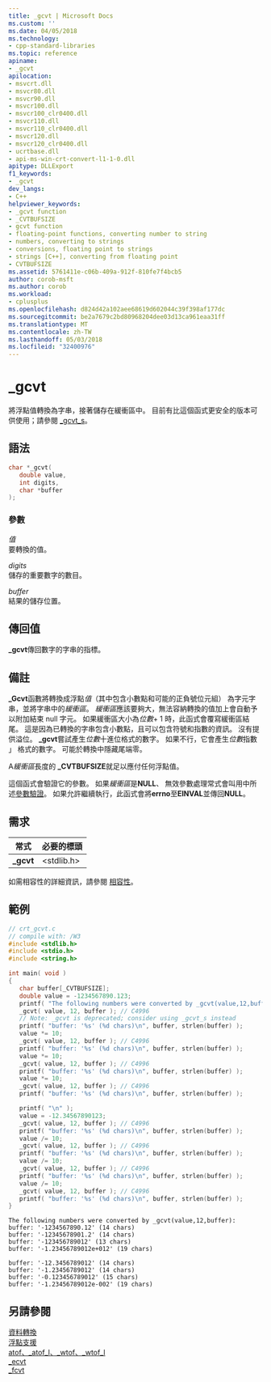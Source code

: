 ```yaml
---
title: _gcvt | Microsoft Docs
ms.custom: ''
ms.date: 04/05/2018
ms.technology:
- cpp-standard-libraries
ms.topic: reference
apiname:
- _gcvt
apilocation:
- msvcrt.dll
- msvcr80.dll
- msvcr90.dll
- msvcr100.dll
- msvcr100_clr0400.dll
- msvcr110.dll
- msvcr110_clr0400.dll
- msvcr120.dll
- msvcr120_clr0400.dll
- ucrtbase.dll
- api-ms-win-crt-convert-l1-1-0.dll
apitype: DLLExport
f1_keywords:
- _gcvt
dev_langs:
- C++
helpviewer_keywords:
- _gcvt function
- _CVTBUFSIZE
- gcvt function
- floating-point functions, converting number to string
- numbers, converting to strings
- conversions, floating point to strings
- strings [C++], converting from floating point
- CVTBUFSIZE
ms.assetid: 5761411e-c06b-409a-912f-810fe7f4bcb5
author: corob-msft
ms.author: corob
ms.workload:
- cplusplus
ms.openlocfilehash: d824d42a102aee68619d602044c39f398af177dc
ms.sourcegitcommit: be2a7679c2bd80968204dee03d13ca961eaa31ff
ms.translationtype: MT
ms.contentlocale: zh-TW
ms.lasthandoff: 05/03/2018
ms.locfileid: "32400976"
---
```

# <a name="gcvt"></a>_gcvt

將浮點值轉換為字串，接著儲存在緩衝區中。 目前有比這個函式更安全的版本可供使用；請參閱 [_gcvt_s](gcvt-s.md)。

## <a name="syntax"></a>語法

```C
char *_gcvt(
   double value,
   int digits,
   char *buffer
);
```

### <a name="parameters"></a>參數

*值*<br/>
要轉換的值。

*digits*<br/>
儲存的重要數字的數目。

*buffer*<br/>
結果的儲存位置。

## <a name="return-value"></a>傳回值

**_gcvt**傳回數字的字串的指標。

## <a name="remarks"></a>備註

**_Gcvt**函數將轉換成浮點*值*（其中包含小數點和可能的正負號位元組） 為字元字串，並將字串中的*緩衝區*。 *緩衝區*應該要夠大，無法容納轉換的值加上會自動予以附加結束 null 字元。 如果緩衝區大小為*位數*+ 1 時，此函式會覆寫緩衝區結尾。 這是因為已轉換的字串包含小數點，且可以包含符號和指數的資訊。 沒有提供溢位。 **_gcvt**嘗試產生*位數*十進位格式的數字。 如果不行，它會產生*位數*指數 」 格式的數字。 可能於轉換中隱藏尾端零。

A*緩衝區*長度的 **_CVTBUFSIZE**就足以應付任何浮點值。

這個函式會驗證它的參數。 如果*緩衝區*是**NULL**、 無效參數處理常式會叫用中所述[參數驗證](../../c-runtime-library/parameter-validation.md)。 如果允許繼續執行，此函式會將**errno**至**EINVAL**並傳回**NULL**。

## <a name="requirements"></a>需求

|常式|必要的標頭|
|-------------|---------------------|
|**_gcvt**|\<stdlib.h>|

如需相容性的詳細資訊，請參閱 [相容性](../../c-runtime-library/compatibility.md)。

## <a name="example"></a>範例

```C
// crt_gcvt.c
// compile with: /W3
#include <stdlib.h>
#include <stdio.h>
#include <string.h>

int main( void )
{
   char buffer[_CVTBUFSIZE];
   double value = -1234567890.123;
   printf( "The following numbers were converted by _gcvt(value,12,buffer):\n" );
   _gcvt( value, 12, buffer ); // C4996
   // Note: _gcvt is deprecated; consider using _gcvt_s instead
   printf( "buffer: '%s' (%d chars)\n", buffer, strlen(buffer) );
   value *= 10;
   _gcvt( value, 12, buffer ); // C4996
   printf( "buffer: '%s' (%d chars)\n", buffer, strlen(buffer) );
   value *= 10;
   _gcvt( value, 12, buffer ); // C4996
   printf( "buffer: '%s' (%d chars)\n", buffer, strlen(buffer) );
   value *= 10;
   _gcvt( value, 12, buffer ); // C4996
   printf( "buffer: '%s' (%d chars)\n", buffer, strlen(buffer) );

   printf( "\n" );
   value = -12.34567890123;
   _gcvt( value, 12, buffer ); // C4996
   printf( "buffer: '%s' (%d chars)\n", buffer, strlen(buffer) );
   value /= 10;
   _gcvt( value, 12, buffer ); // C4996
   printf( "buffer: '%s' (%d chars)\n", buffer, strlen(buffer) );
   value /= 10;
   _gcvt( value, 12, buffer ); // C4996
   printf( "buffer: '%s' (%d chars)\n", buffer, strlen(buffer) );
   value /= 10;
   _gcvt( value, 12, buffer ); // C4996
   printf( "buffer: '%s' (%d chars)\n", buffer, strlen(buffer) );
}
```

```Output
The following numbers were converted by _gcvt(value,12,buffer):
buffer: '-1234567890.12' (14 chars)
buffer: '-12345678901.2' (14 chars)
buffer: '-123456789012' (13 chars)
buffer: '-1.23456789012e+012' (19 chars)

buffer: '-12.3456789012' (14 chars)
buffer: '-1.23456789012' (14 chars)
buffer: '-0.123456789012' (15 chars)
buffer: '-1.23456789012e-002' (19 chars)
```

## <a name="see-also"></a>另請參閱

[資料轉換](../../c-runtime-library/data-conversion.md)<br/>
[浮點支援](../../c-runtime-library/floating-point-support.md)<br/>
[atof、_atof_l、_wtof、_wtof_l](atof-atof-l-wtof-wtof-l.md)<br/>
[_ecvt](ecvt.md)<br/>
[_fcvt](fcvt.md)<br/>
